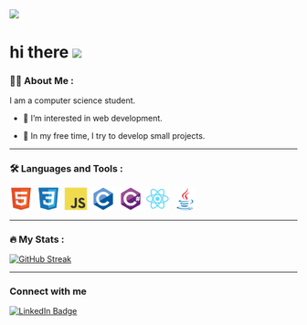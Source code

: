 
<!--
**fatmab0lat/fatmab0lat** is a ✨ _special_ ✨ repository because its `README.md` (this file) appears on your GitHub profile.

Here are some ideas to get you started:

- 🔭 I’m currently working on ...
- 🌱 I’m currently learning ...
- 👯 I’m looking to collaborate on ...
- 🤔 I’m looking for help with ...
- 💬 Ask me about ...
- 📫 How to reach me: ...
- 😄 Pronouns: ...
- ⚡ Fun fact: ...
-->
<div id="header">
  <img src="https://media.giphy.com/media/tAs0wUOjx0EbPs6xCY/giphy.gif" width="200"/>
</div>
<h1>
  hi there
  <img src="https://media.giphy.com/media/hvRJCLFzcasrR4ia7z/giphy.gif" width="30px"/>
</h1>

### :woman_technologist: About Me :
I am a computer science student.
- :telescope: I’m interested in web development.

- :seedling: In my free time, I try to develop small projects.

---

### :hammer_and_wrench: Languages and Tools :
 <img src="https://github.com/devicons/devicon/blob/master/icons/html5/html5-original.svg" title="HTML5" alt="HTML" width="40" height="40"/>&nbsp;
  <img src="https://github.com/devicons/devicon/blob/master/icons/css3/css3-original.svg" title="css3" alt="css3" width="40" height="40"/>&nbsp;
 <img src="https://github.com/devicons/devicon/blob/master/icons/javascript/javascript-original.svg" title="JavaScript" alt="JavaScript" width="40" height="40"/>&nbsp;
 <img src="https://github.com/devicons/devicon/blob/master/icons/c/c-original.svg" title="c" alt="c" width="40" height="40"/>&nbsp;
 <img src="https://github.com/devicons/devicon/blob/master/icons/csharp/csharp-original.svg" title="csharp" alt="csharp" width="40" height="40"/>&nbsp;
 <img src="https://github.com/devicons/devicon/blob/master/icons/react/react-original.svg" title="react" alt="react" width="40" height="40"/>&nbsp;
 <img src="https://github.com/devicons/devicon/blob/master/icons/java/java-original.svg" title="java" alt="java" width="40" height="40"/>&nbsp;

  ---

### :fire: My Stats :
[![GitHub Streak](http://github-readme-streak-stats.herokuapp.com?user=fatmab0lat&theme=violet-punch)](https://git.io/streak-stats)

---

<div id="badges">
  <h3>Connect with me</h3>
  <a href="https://www.linkedin.com/in/fatma-bolat-140b52236/">
    <img src="https://img.shields.io/badge/LinkedIn-blue?style=for-the-badge&logo=linkedin&logoColor=white" alt="LinkedIn Badge"/>
  </a>
</div>


